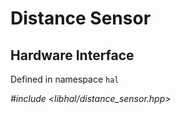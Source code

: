 # Distance Sensor

## Hardware Interface
Defined in namespace `hal`

*#include <libhal/distance_sensor.hpp>*

```{doxygenclass} hal::distance_sensor
```